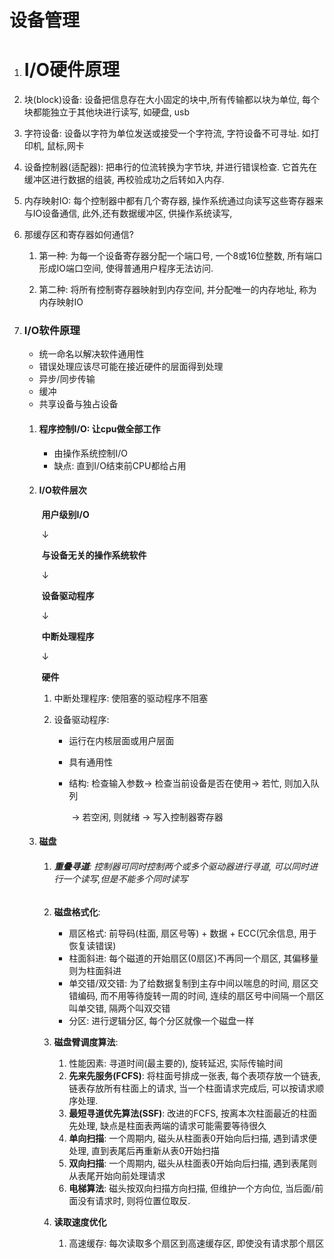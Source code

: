 # 设备管理
1. # I/O硬件原理

1. 块(block)设备: 设备把信息存在大小固定的块中,所有传输都以块为单位, 每个块都能独立于其他块进行读写, 如硬盘, usb

2. 字符设备: 设备以字符为单位发送或接受一个字符流, 字符设备不可寻址. 如打印机, 鼠标,网卡

3. 设备控制器(适配器): 把串行的位流转换为字节块, 并进行错误检查. 它首先在缓冲区进行数据的组装,  再校验成功之后转如入内存.

4. 内存映射IO: 每个控制器中都有几个寄存器, 操作系统通过向读写这些寄存器来与IO设备通信, 此外,还有数据缓冲区, 供操作系统读写, 

5. 那缓存区和寄存器如何通信? 

   1. 第一种: 为每一个设备寄存器分配一个端口号, 一个8或16位整数, 所有端口形成IO端口空间, 使得普通用户程序无法访问.

   2. 第二种: 将所有控制寄存器映射到内存空间, 并分配唯一的内存地址, 称为内存映射IO

      

2. ### I/O软件原理

   + 统一命名以解决软件通用性
   + 错误处理应该尽可能在接近硬件的层面得到处理
   + 异步/同步传输
   + 缓冲
   + 共享设备与独占设备

   1. #### 程序控制I/O: 让cpu做全部工作

      + 由操作系统控制I/O
      + 缺点: 直到I/O结束前CPU都给占用

   2. #### I/O软件层次

      ​	**用户级别I/O**

      ​		$\downarrow$

      ​	**与设备无关的操作系统软件**

      ​		$\downarrow$

      ​	**设备驱动程序**

      ​		$\downarrow$

      ​	**中断处理程序**

      ​		$\downarrow$

      ​		**硬件**
      1. 中断处理程序: 使阻塞的驱动程序不阻塞

      2. 设备驱动程序: 

         + 运行在内核层面或用户层面

         + 具有通用性

         + 结构: 检查输入参数$\rightarrow$ 检查当前设备是否在使用$\rightarrow$ 若忙, 则加入队列

           ​									   $\rightarrow$ 若空闲, 则就绪  $\rightarrow$ 写入控制器寄存器

           

   3. #### 磁盘

      1. ###### **重叠寻道**: 控制器可同时控制两个或多个驱动器进行寻道, 可以同时进行一个读写,但是不能多个同时读写

      2. **磁盘格式化**: 

         + 扇区格式: 前导码(柱面, 扇区号等)  +  数据  +  ECC(冗余信息, 用于恢复读错误)
         + 柱面斜进: 每个磁道的开始扇区(0扇区)不再同一个扇区, 其偏移量则为柱面斜进
         + 单交错/双交错: 为了给数据复制到主存中间以喘息的时间, 扇区交错编码, 而不用等待旋转一周的时间, 连续的扇区号中间隔一个扇区叫单交错, 隔两个叫双交错
         + 分区: 进行逻辑分区, 每个分区就像一个磁盘一样

      3. **磁盘臂调度算法**: 

         1. 性能因素: 寻道时间(最主要的), 旋转延迟, 实际传输时间
         2. **先来先服务(FCFS)**: 将柱面号排成一张表, 每个表项存放一个链表, 链表存放所有柱面上的请求, 当一个柱面请求完成后, 可以按请求顺序处理.
         3. **最短寻道优先算法(SSF)**: 改进的FCFS, 按离本次柱面最近的柱面先处理, 缺点是柱面表两端的请求可能需要等待很久
         4. **单向扫描**: 一个周期内, 磁头从柱面表0开始向后扫描, 遇到请求便处理, 直到表尾后再重新从表0开始扫描
         5. **双向扫描**: 一个周期内, 磁头从柱面表0开始向后扫描, 遇到表尾则从表尾开始向前处理请求
         6. **电梯算法**: 磁头按双向扫描方向扫描, 但维护一个方向位, 当后面/前面没有请求时, 则将位置位取反.

      4. **读取速度优化**

         1. 高速缓存: 每次读取多个扇区到高速缓存区, 即使没有请求那个扇区
